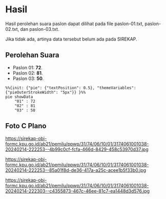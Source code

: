 # Hasil

Hasil perolehan suara paslon dapat dilihat pada file paslon-01.txt, paslon-02.txt, dan paslon-03.txt.

Jika tidak ada, artinya data tersebut belum ada pada SIREKAP.

## Perolehan Suara

 * Paslon 01: **72**.
 * Paslon 02: **81**.
 * Paslon 03: **50**.

```mermaid
%%{init: {"pie": {"textPosition": 0.5}, "themeVariables": {"pieOuterStrokeWidth": "5px"}} }%%
pie showData
    "01" : 72
    "02" : 81
    "03" : 50
```
## Foto C Plano

https://sirekap-obj-formc.kpu.go.id/ab21/pemilu/ppwp/31/74/06/10/01/3174061001038-20240214-222253--4b99c0cf-fcfa-466d-8429-458c53970d37.jpg

https://sirekap-obj-formc.kpu.go.id/ab21/pemilu/ppwp/31/74/06/10/01/3174061001038-20240214-222253--85a01f8d-de36-417a-a25c-acee1b5f33b0.jpg

https://sirekap-obj-formc.kpu.go.id/ab21/pemilu/ppwp/31/74/06/10/01/3174061001038-20240214-222303--c4355873-467c-46ee-81c7-ea1448d3d576.jpg
